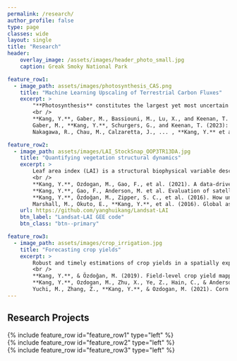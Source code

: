 ```yaml
---
permalink: /research/
author_profile: false
type: page
classes: wide
layout: single
title: "Research"
header:
    overlay_image: /assets/images/header_photo_small.jpg
    caption: Greak Smoky National Park

feature_row1:
  - image_path: assets/images/photosynthesis_CAS.png
    title: "Machine Learning Upscaling of Terrestrial Carbon Fluxes"
    excerpt: >
        "**Photosynthesis** constitutes the largest yet most uncertain flux in the terrestrial carbon cycle. Ecosystem-level photosynthesis, often termed as Gross Primary Productivity (GPP), can be measured from networks of eddy covariance flux towers. Flux sites, however, are only sparsely and evenly distributed, and thus unable to inform the spatial and temporal dynamics of GPP at the global scale. Here we combine machine learning and physical constraints to upscale GPP measurements from flux tower sites to wall-to-wall global maps. We aim to reconstruct the temporal GPP dynamics induced by both climate (such as CO2) and land surface changes." <br />
        <br />
        **Kang, Y.**, Gaber, M., Bassiouni, M., Lu, X., and Keenan, T. (2023): CEDAR-GPP: spatiotemporally upscaled estimates of gross primary productivity incorporating CO2 fertilization, Earth Syst. Sci. Data Discuss. [preprint](https://doi.org/10.5194/essd-2023-337), in review, 2023.   <br />
        Gaber, M., **Kang, Y.**, Schurgers, G., and Keenan, T. (2023): Using automated machine learning for the upscaling of gross primary productivity, Biogeosciences Discuss. [preprint](https://doi.org/10.5194/bg-2023-141), in review, 2023.  <br />
        Nakagawa, R., Chau, M., Calzaretta, J., ... , **Kang, Y.** et al. (2023). Upscaling Global Hourly GPP with Temporal Fusion Transformer (TFT). CVPR MultiEarth Workshop 2023. [paper](https://doi.org/10.3390/rs8070597](https://arxiv.org/pdf/2306.13815.pdf) 

feature_row2:
  - image_path: assets/images/LAI_StockSnap_OOP3TR13DA.jpg
    title: "Quantifying vegetation structural dynamics"
    excerpt: >
        Leaf area index (LAI) is a structural biophysical variable describing the amount leaves that plant canopies have. Robust estimation of LAI is critical understand carbon, water, and enbergy exchange between plant, soil, atmosphere. I use statistical and machine learning approaches to quantify LAI from local to global scales at high (decametric) spatial resolutions and evaluate how uncertainties in LAI estimation impact the modeling of water fluxes. <br />
        <br />
        **Kang, Y.**, Ozdogan, M., Gao, F., et al. (2021). A data-driven approach to estimate leaf area index for Landsat images over the contiguous US. Remote Sensing of Environment, 258, 112383. [link](https://doi.org/10.1016/j.rse.2021.112383)  <br />
        **Kang, Y.**, Gao, F., Anderson, M. et al. Evaluation of satellite Leaf Area Index in California vineyards for improving water use estimation. Irrig Sci (2022). [link](https://doi.org/10.1007/s00271-022-00798-8) <br />
        **Kang, Y.**, Özdoğan, M., Zipper, S. C., et al. (2016). How universal is the relationship between remotely sensed vegetation indices and crop leaf area index? A global assessment. Remote Sensing, 8(7), 597. [link](https://doi.org/10.3390/rs8070597)  <br />
        Marshall, M., Okuto, E., **Kang, Y.**, et al. (2016). Global assessment of Vegetation Index and Phenology Lab (VIP) and Global Inventory Modeling and Mapping Studies (GIMMS) version 3 products. Biogeosciences, 13(3), 625–639. [link](https://doi.org/10.5194/bg-13-625-2016)      
    url: https://github.com/yanghuikang/Landsat-LAI
    btn_label: "Landsat-LAI GEE code"
    btn_class: "btn--primary"

feature_row3:
  - image_path: assets/images/crop_irrigation.jpg
    title: "Forecasting crop yields"
    excerpt: >
        Robust and timely estimations of crop yields in a spatially explicit manner provide essential information to farmers, private partners, and policy-makers. I employ both machine learning and crop growth modeling approaches to improve the accuracy and reliability of crop yield estimations across spatial scales over large areas.  For example, I developed a hierarchical data assimilation framework to combine mechanistic crop modeling and satellite observations to estimate crop yield at individual field levels in the Midwest US. I also explored the strength of novel machine/deep learning algorithms to provide a timely forecast of yields at county levels. <br /> 
        <br /> 
        **Kang, Y.**, & Özdoğan, M. (2019). Field-level crop yield mapping with Landsat using a hierarchical data assimilation approach. *Remote Sensing of Environment*, *228*, 144–163. [link](https://doi.org/10.1016/j.rse.2019.04.005) <br />
        **Kang, Y.**, Ozdogan, M., Zhu, X., Ye, Z., Hain, C., & Anderson, M. (2020). Comparative assessment of environmental variables and machine learning algorithms for maize yield prediction in the US Midwest. *Environmental Research Letters*, *15*(6). [link](https://doi.org/10.1088/1748-9326/ab7df9) <br/> 
        Yuchi, M., Zhang, Z., **Kang, Y.**, & Ozdogan, M. (2021). Corn yield prediction and uncertainty analysis based on remotely sensed variables using a Bayesian neural network approach. *Remote Sensing of Environment*, *258*, 112408. [link](https://doi.org/10.1016/j.rse.2021.112408)    
---
```


## Research Projects

{% include feature_row id="feature_row1" type="left" %}  
{% include feature_row id="feature_row2" type="left" %}  
{% include feature_row id="feature_row3" type="left" %}
